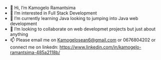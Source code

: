 - 👋 Hi, I’m Kamogelo Ramantsima
- 👀 I’m interested in Full Stack Development 
- 🌱 I’m currently learning Java looking to jumping into Java web development
- 💞️ I’m looking to collaborate on web developmet projects but just about anything 
- 📫 Please email me on Kamogelosean6@gmail.com or 0676804202 or connect me on linkedn: https://www.linkedin.com/in/kamogelo-ramantsima-485a2118b/

<!---
ThatNaturall/ThatNaturall is a ✨ special ✨ repository because its `README.md` (this file) appears on your GitHub profile.
You can click the Preview link to take a look at your changes.
--->
